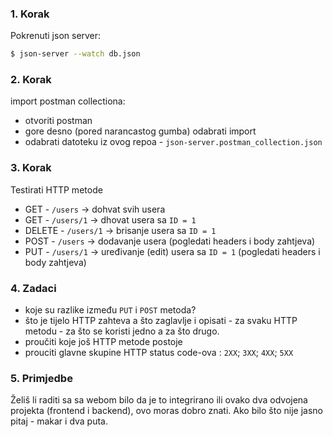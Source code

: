 ### 1. Korak
Pokrenuti json server:
```sh
$ json-server --watch db.json
```
### 2. Korak
import postman collectiona:
- otvoriti postman
 - gore desno (pored narancastog gumba) odabrati import
 - odabrati datoteku iz ovog repoa - ```json-server.postman_collection.json```
 
### 3. Korak
Testirati HTTP metode
 - GET - ```/users``` -> dohvat svih usera
 - GET - ```/users/1``` -> dhovat usera sa ```ID = 1```
 - DELETE - ```/users/1``` -> brisanje usera sa ```ID = 1 ```
 - POST - ```/users``` -> dodavanje usera (pogledati headers i body zahtjeva)
 - PUT - ```/users/1``` -> uređivanje (edit) usera sa ```ID = 1``` (pogledati headers i body zahtjeva)

### 4. Zadaci
 - koje su razlike između ```PUT``` i ```POST``` metoda?
 - što je tijelo HTTP zahteva a što zaglavlje i opisati - za svaku HTTP metodu - za što se koristi jedno a za što drugo.
 - proučiti koje još HTTP metode postoje
 - prouciti glavne skupine HTTP status code-ova : ```2XX```; ```3XX```; ```4XX```; ```5XX```

### 5. Primjedbe
Želiš li raditi sa sa webom bilo da je to integrirano ili ovako dva odvojena projekta (frontend i backend), ovo moras dobro znati. Ako bilo što nije jasno pitaj - makar i dva puta.
